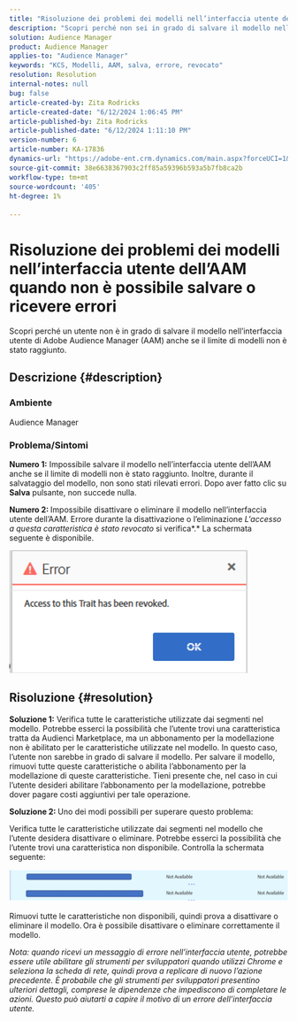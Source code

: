 ```yaml
---
title: "Risoluzione dei problemi dei modelli nell’interfaccia utente dell’AAM quando non è possibile salvare o ricevere errori"
description: "Scopri perché non sei in grado di salvare il modello nell’interfaccia utente di Adobe Audience Manager (AAM) anche se il limite di modelli non è stato raggiunto."
solution: Audience Manager
product: Audience Manager
applies-to: "Audience Manager"
keywords: "KCS, Modelli, AAM, salva, errore, revocato"
resolution: Resolution
internal-notes: null
bug: false
article-created-by: Zita Rodricks
article-created-date: "6/12/2024 1:06:45 PM"
article-published-by: Zita Rodricks
article-published-date: "6/12/2024 1:11:10 PM"
version-number: 6
article-number: KA-17836
dynamics-url: "https://adobe-ent.crm.dynamics.com/main.aspx?forceUCI=1&pagetype=entityrecord&etn=knowledgearticle&id=cff5929a-bc28-ef11-840b-000d3a372703"
source-git-commit: 38e6638367903c2ff85a59396b593a5b7fb8ca2b
workflow-type: tm+mt
source-wordcount: '405'
ht-degree: 1%

---
```


# Risoluzione dei problemi dei modelli nell’interfaccia utente dell’AAM quando non è possibile salvare o ricevere errori


Scopri perché un utente non è in grado di salvare il modello nell’interfaccia utente di Adobe Audience Manager (AAM) anche se il limite di modelli non è stato raggiunto.

## Descrizione {#description}


### <b>Ambiente</b>

Audience Manager



### <b>Problema/Sintomi</b>



<b>Numero 1:</b> Impossibile salvare il modello nell’interfaccia utente dell’AAM anche se il limite di modelli non è stato raggiunto. Inoltre, durante il salvataggio del modello, non sono stati rilevati errori. Dopo aver fatto clic su <b>Salva</b> pulsante, non succede nulla.



<b>Numero 2: </b>Impossibile disattivare o eliminare il modello nell’interfaccia utente dell’AAM. Errore durante la disattivazione o l’eliminazione *L&#39;accesso a questa caratteristica è stato revocato* si verifica*.* La schermata seguente è disponibile.





![](assets/___d1f5929a-bc28-ef11-840b-000d3a372703___.png)


## Risoluzione {#resolution}


<b>Soluzione 1:</b> Verifica tutte le caratteristiche utilizzate dai segmenti nel modello. Potrebbe esserci la possibilità che l’utente trovi una caratteristica tratta da Audienci Marketplace, ma un abbonamento per la modellazione non è abilitato per le caratteristiche utilizzate nel modello. In questo caso, l’utente non sarebbe in grado di salvare il modello. Per salvare il modello, rimuovi tutte queste caratteristiche o abilita l’abbonamento per la modellazione di queste caratteristiche. Tieni presente che, nel caso in cui l’utente desideri abilitare l’abbonamento per la modellazione, potrebbe dover pagare costi aggiuntivi per tale operazione.



<b>Soluzione 2: </b>Uno dei modi possibili per superare questo problema:

Verifica tutte le caratteristiche utilizzate dai segmenti nel modello che l’utente desidera disattivare o eliminare. Potrebbe esserci la possibilità che l’utente trovi una caratteristica non disponibile. Controlla la schermata seguente:



![](assets/6ce5c786-9e7b-ec11-8d21-0022480aace4.png)

Rimuovi tutte le caratteristiche non disponibili, quindi prova a disattivare o eliminare il modello. Ora è possibile disattivare o eliminare correttamente il modello.





*Nota: quando ricevi un messaggio di errore nell’interfaccia utente, potrebbe essere utile abilitare gli strumenti per sviluppatori quando utilizzi Chrome e seleziona la scheda di rete, quindi prova a replicare di nuovo l’azione precedente. È probabile che gli strumenti per sviluppatori presentino ulteriori dettagli, comprese le dipendenze che impediscono di completare le azioni. Questo può aiutarti a capire il motivo di un errore dell’interfaccia utente.*
